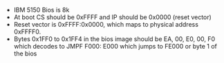 * IBM 5150 Bios is 8k
* At boot CS should be 0xFFFF and IP should be 0x0000 (reset vector)
* Reset vector is 0xFFFF:0x0000, which maps to physical address 0xFFFF0.
* Bytes 0x1FF0 to 0x1FF4 in the bios image should be EA, 00, E0, 00, F0
which decodes to JMPF F000: E000 which jumps to FE000 or byte 1 of the bios

